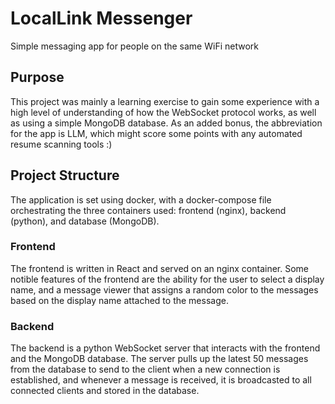 # LocalLink Messenger
Simple messaging app for people on the same WiFi network

## Purpose
This project was mainly a learning exercise to gain some experience with a high level of understanding of how the WebSocket protocol works, as well as using a simple MongoDB database. As an added bonus, the abbreviation for the app is LLM, which might score some points with any automated resume scanning tools :)

## Project Structure
The application is set using docker, with a docker-compose file orchestrating the three containers used: frontend (nginx), backend (python), and database (MongoDB).

### Frontend
The frontend is written in React and served on an nginx container. Some notible features of the frontend are the ability for the user to select a display name, and a message viewer that assigns a random color to the messages based on the display name attached to the message.

### Backend
The backend is a python WebSocket server that interacts with the frontend and the MongoDB database. The server pulls up the latest 50 messages from the database to send to the client when a new connection is established, and whenever a message is received, it is broadcasted to all connected clients and stored in the database.